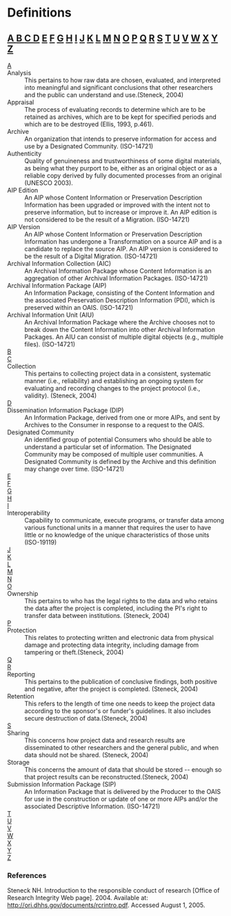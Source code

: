 Definitions
===========

<a name="contents"></a>
## [ A ](#A) [ B ](#B) [ C ](#C) [D](#D) [E](#E) [F](#F) [G](#G) [H](#H) [I](#I) [J](#J) [K](#K) [L](#L) [M](#M) [N](#N) [O](#O) [P](#P) [Q](#Q) [R](#R) [S](#S) [T](#T) [U](#U) [V](#V) [W](#W) [X](#X) [Y](#Y) [Z](#Z) 


<DL>
<DT><a name="A"></a><a href=#contents>A</a><DD> 
  <DT> Analysis <DD> This pertains to how raw data are chosen, evaluated, and interpreted into meaningful and significant conclusions that other researchers and the public can understand and use.(Steneck, 2004) 
  <DT>Appraisal <DD>The  process  of  evaluating  records  to   determine   which   are   to   be   retained   as   archives,  which  are  to  be  kept  for  specified  periods  and  which  are  to  be  destroyed  (Ellis,  1993, p.461). 
  <DT>Archive<DD> An organization that intends to preserve information for access and use by a Designated Community. (ISO-14721)
  <DT>Authenticity <DD>Quality   of   genuineness   and   trustworthiness  of  some  digital  materials,  as  being  what  they  purport  to  be,  either  as  an  original object or as a reliable copy derived by fully  documented  processes  from  an  original (UNESCO 2003). 
  <DT>AIP  Edition<DD>  An  AIP  whose  Content  Information  or Preservation  Description  Information  has been upgraded or improved with the intent not to preserve information, but to increase or improve it. An AIP edition is not considered to be the result of a Migration.  (ISO-14721)
  <DT>AIP Version<DD> An AIP whose Content Information or Preservation Description Information has  undergone  a  Transformation  on  a  source  AIP  and  is  a  candidate  to  replace  the  source  AIP. An AIP version is considered to be the result of a Digital Migration.   (ISO-14721)
  <DT>Archival Information Collection (AIC)<DD> An Archival Information Package whose Content Information is an aggregation of other Archival Information Packages.  (ISO-14721)
  <DT>Archival Information Package (AIP)<DD>   An Information Package, consisting of the Content Information   and   the   associated Preservation   Description   Information   (PDI),   which   is preserved within an OAIS. (ISO-14721)
  <DT>Archival  Information  Unit  (AIU)<DD> An  Archival  Information  Package  where  the  Archive  chooses  not  to  break  down  the  Content  Information  into  other  Archival  Information  Packages.  An AIU can consist of multiple digital objects (e.g., multiple files). (ISO-14721)
<DT><a name="B"></a><a href=#contents>B</a><DD>
 
<DT><a name="C"></a><a href=#contents>C</a><DD>
  <DT> Collection <DD> This pertains to collecting project data in a consistent, systematic manner (i.e., reliability) and establishing an ongoing system for evaluating and recording changes to the project protocol (i.e., validity). (Steneck, 2004)
  
<DT><a name="D"></a><a href=#contents>D</a><DD>

  <DT>Dissemination Information Package (DIP)<DD> An Information Package, derived from one or more AIPs, and sent by Archives to the Consumer in response to a request to the OAIS.  
  <DT>Designated Community <DD>An identified group of potential Consumers who should be able to understand a particular set of information. The Designated Community may be composed of multiple user communities. A Designated Community is defined by the Archive and this definition may change over time. (ISO-14721)

<DT><a name="E"></a><a href=#contents>E</a><DD>

<DT><a name="F"></a><a href=#contents>F</a><DD>

<DT><a name="G"></a><a href=#contents>G</a><DD>

<DT><a name="H"></a><a href=#contents>H</a><DD>

<DT><a name="I"></a><a href=#contents>I</a><DD>
  <DT>Interoperability <DD> Capability to communicate, execute programs, or transfer data among various functional units in a manner that requires the user to have little or no knowledge of the unique characteristics of those units (ISO-19119) 

<DT><a name="J"></a><a href=#contents>J</a><DD>

<DT><a name="K"></a><a href=#contents>K</a><DD>

<DT><a name="L"></a><a href=#contents>L</a><DD>

<DT><a name="M"></a><a href=#contents>M</a><DD>

<DT><a name="N"></a><a href=#contents>N</a><DD>

<DT><a name="O"></a><a href=#contents>O</a><DD>
  <DT> Ownership <DD> This pertains to who has the legal rights to the data and who retains the data after the project is completed, including the PI's right to transfer data between institutions. (Steneck, 2004)

<DT><a name="P"></a><a href=#contents>P</a><DD>
  <DT> Protection  <DD> This relates to protecting written and electronic data from physical damage and protecting data integrity, including damage from tampering or theft.(Steneck, 2004) 

<DT><a name="Q"></a><a href=#contents>Q</a><DD>

<DT><a name="R"></a><a href=#contents>R</a><DD>
  <DT> Reporting <DD> This pertains to the publication of conclusive findings, both positive and negative, after the project is completed.   (Steneck, 2004)
  <DT> Retention  <DD> This refers to the length of time one needs to keep the project data according to the sponsor's or funder's guidelines. It also includes secure destruction of data.(Steneck, 2004) 

<DT><a name="S"></a><a href=#contents>S</a><DD>
  <DT> Sharing <DD> This concerns how project data and research results are disseminated to other researchers and the general public, and when data should not be shared. (Steneck, 2004)
  <DT> Storage <DD> This concerns the amount of data that should be stored -- enough so that project results can be reconstructed.(Steneck, 2004) 
  <DT>Submission Information Package (SIP)<DD> An Information Package that is delivered by the Producer  to  the  OAIS  for  use  in  the  construction  or  update  of  one  or  more  AIPs  and/or  the  associated Descriptive Information. (ISO-14721)

<DT><a name="T"></a><a href=#contents>T</a><DD>

<DT><a name="U"></a><a href=#contents>U</a><DD>

<DT><a name="V"></a><a href=#contents>V</a><DD>

<DT><a name="W"></a><a href=#contents>W</a><DD>

<DT><a name="X"></a><a href=#contents>X</a><DD>

<DT><a name="Y"></a><a href=#contents>Y</a><DD>

<DT><a name="Z"></a><a href=#contents>Z</a><DD>

</DL>

### References

Steneck NH. Introduction to the responsible conduct of research [Office of Research Integrity Web page]. 2004. 
Available at: http://ori.dhhs.gov/documents/rcrintro.pdf. Accessed August 1, 2005. 


<!--  From Ross harvey appraisal and selection
Essential       elements:
       ‘The       elements,       
       characteristics and attrib
       utes of a given digital 
       object  that  must  be  preserved  in  order  to  re-
       present its essential meaning or purpose. Also 
       called 
       significant     properties
            by     some     
            researchers’ (UNESCO 2003). 
            Metadata
            :     ‘structured     information     that     
            describes,   explains,   locates,   or   otherwise   
            makes  it  easier  to  retrieve
            ,  use,  or  manage  an  
            information resource’ (NISO, 2004, p.1). 
            Preservation  metadata:
              ‘Metadata  intended  
              to support preservation management of digital 
              materials,   by   documenting   their   identity,   
              technical   characteristic
              s,   means   of   access,      
              responsibility,   history,   
              context,   history   and   
              preservation objectiv
              es’ (UNESCO 2003). 
              Records
              :      in   the   recordkeeping   context,   
              records are evidence of transactions. 
              Risk  management:
                ‘Process  of  identifying  
                and assessing risks presented by threats, and if 
                appropriate,  taking  steps  to  bring  the  level  of  
                risk  down  to  an  accep
                table  level’  (UNESCO  
                2003). 
                Selection
                : the process of deciding what items or 
                resources will be added to
                 a library’s collection. 
-->


<!-- vi: se nowrap tw=0 : 
-->

